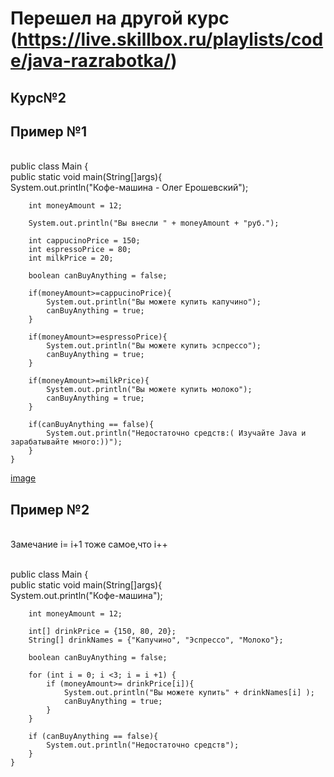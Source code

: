 # Перешел на другой курс (https://live.skillbox.ru/playlists/code/java-razrabotka/)

## Курс№2

## Пример №1
<br/>public class Main {
   <br/> public static void main(String[]args){
       <br/> System.out.println("Кофе-машина - Олег Ерошевский");

        int moneyAmount = 12;

        System.out.println("Вы внесли " + moneyAmount + "руб.");

        int cappucinoPrice = 150;
        int espressoPrice = 80;
        int milkPrice = 20;

        boolean canBuyAnything = false;

        if(moneyAmount>=cappucinoPrice){
            System.out.println("Вы можете купить капучино");
            canBuyAnything = true;
        }

        if(moneyAmount>=espressoPrice){
            System.out.println("Вы можете купить эспрессо");
            canBuyAnything = true;
        }

        if(moneyAmount>=milkPrice){
            System.out.println("Вы можете купить молоко");
            canBuyAnything = true;
        }

        if(canBuyAnything == false){
            System.out.println("Недостаточно средств:( Изучайте Java и зарабатывайте много:))");
        }
    }
[image](https://user-images.githubusercontent.com/97594146/154117138-12bd9dd3-9a40-43bf-86ea-dd9f65b80144.png)

## Пример №2 

<br/>Замечание i= i+1 тоже самое,что i++


<br/>public class Main {
    <br/>public static void main(String[]args){
       <br/> System.out.println("Кофе-машина");

        int moneyAmount = 12;

        int[] drinkPrice = {150, 80, 20};
        String[] drinkNames = {"Капучино", "Эспрессо", "Молоко"};

        boolean canBuyAnything = false;

        for (int i = 0; i <3; i = i +1) {
            if (moneyAmount>= drinkPrice[i]){
                System.out.println("Вы можете купить" + drinkNames[i] );
                canBuyAnything = true;
            }
        }

        if (canBuyAnything == false){
            System.out.println("Недостаточно средств");
        }
    }
